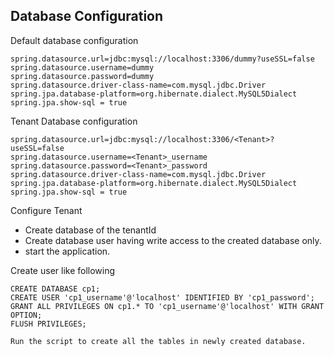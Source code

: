 Database Configuration
-

Default database configuration

    spring.datasource.url=jdbc:mysql://localhost:3306/dummy?useSSL=false
    spring.datasource.username=dummy
    spring.datasource.password=dummy
    spring.datasource.driver-class-name=com.mysql.jdbc.Driver
    spring.jpa.database-platform=org.hibernate.dialect.MySQL5Dialect
    spring.jpa.show-sql = true
    
Tenant Database configuration

    spring.datasource.url=jdbc:mysql://localhost:3306/<Tenant>?useSSL=false
    spring.datasource.username=<Tenant>_username
    spring.datasource.password=<Tenant>_password
    spring.datasource.driver-class-name=com.mysql.jdbc.Driver
    spring.jpa.database-platform=org.hibernate.dialect.MySQL5Dialect
    spring.jpa.show-sql = true
    
Configure Tenant
- Create database of the tenantId
- Create database user having write access to the created database only.
- start the application.

Create user like following

    CREATE DATABASE cp1;
    CREATE USER 'cp1_username'@'localhost' IDENTIFIED BY 'cp1_password';
    GRANT ALL PRIVILEGES ON cp1.* TO 'cp1_username'@'localhost' WITH GRANT OPTION;
    FLUSH PRIVILEGES;
    
    Run the script to create all the tables in newly created database.